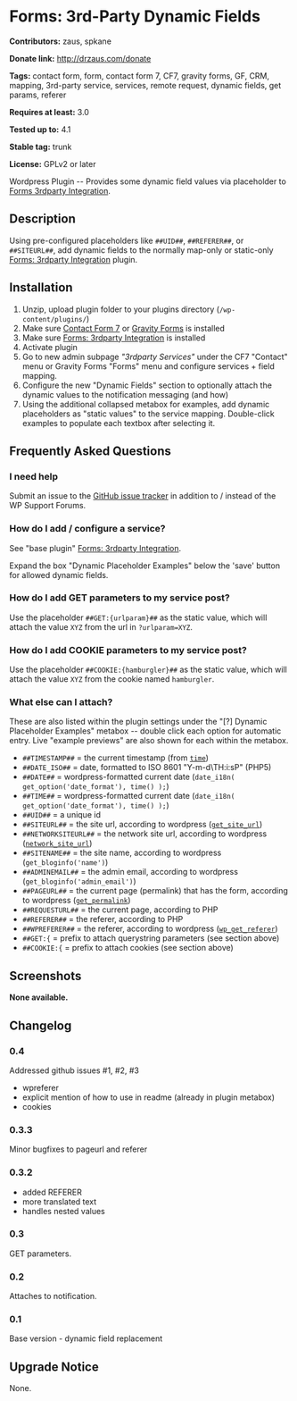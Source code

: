 # Forms: 3rd-Party Dynamic Fields #

**Contributors:** zaus, spkane

**Donate link:** http://drzaus.com/donate

**Tags:** contact form, form, contact form 7, CF7, gravity forms, GF, CRM, mapping, 3rd-party service, services, remote request, dynamic fields, get params, referer

**Requires at least:** 3.0

**Tested up to:** 4.1

**Stable tag:** trunk

**License:** GPLv2 or later

Wordpress Plugin -- Provides some dynamic field values via placeholder to [Forms 3rdparty Integration](https://github.com/zaus/forms-3rdparty-integration).

## Description ##

Using pre-configured placeholders like `##UID##`, `##REFERER##`, or `##SITEURL##`, add dynamic fields to the normally map-only or static-only [Forms: 3rdparty Integration](http://wordpress.org/plugins/forms-3rdparty-integration/) plugin.

## Installation ##

1. Unzip, upload plugin folder to your plugins directory (`/wp-content/plugins/`)
2. Make sure [Contact Form 7]  or [Gravity Forms] is installed
2. Make sure [Forms: 3rdparty Integration](http://wordpress.org/plugins/forms-3rdparty-integration/) is installed
3. Activate plugin
4. Go to new admin subpage _"3rdparty Services"_ under the CF7 "Contact" menu or Gravity Forms "Forms" menu and configure services + field mapping.
5. Configure the new "Dynamic Fields" section to optionally attach the dynamic values to the notification messaging (and how)
6. Using the additional collapsed metabox for examples, add dynamic placeholders as "static values" to the service mapping.  Double-click examples to populate each textbox after selecting it.

[Contact Form 7]: http://wordpress.org/extend/plugins/contact-form-7/ "Contact Form 7"

[Gravity Forms]: http://www.gravityforms.com/ "Gravity Forms"


## Frequently Asked Questions ##

### I need help ###

Submit an issue to the [GitHub issue tracker] in addition to / instead of the WP Support Forums.

[GitHub issue tracker]: https://github.com/zaus/forms-3rdparty-dynamicfields/issues "GitHub issue tracker"


### How do I add / configure a service? ###

See "base plugin" [Forms: 3rdparty Integration](http://wordpress.org/plugins/forms-3rdparty-integration/).


Expand the box "Dynamic Placeholder Examples" below the 'save' button for allowed dynamic fields.

### How do I add GET parameters to my service post? ###

Use the placeholder `##GET:{urlparam}##` as the static value, which will attach the value `XYZ` from the url in `?urlparam=XYZ`.

### How do I add COOKIE parameters to my service post? ###

Use the placeholder `##COOKIE:{hamburgler}##` as the static value, which will attach the value `XYZ` from the cookie named `hamburgler`.

### What else can I attach? ###

These are also listed within the plugin settings under the "[?] Dynamic Placeholder Examples" metabox -- double click each option for automatic entry.  Live "example previews" are also shown for each within the metabox.

* `##TIMESTAMP##` = the current timestamp (from [`time`](http://php.net/manual/en/function.time.php))
* `##DATE_ISO##` = date, formatted to ISO 8601 "Y-m-d\TH:i:sP" (PHP5)
* `##DATE##` = wordpress-formatted current date (`date_i18n( get_option('date_format'), time() );`)
* `##TIME##` = wordpress-formatted current date (`date_i18n( get_option('date_format'), time() );`)
* `##UID##` = a unique id
* `##SITEURL##` = the site url, according to wordpress ([`get_site_url`](http://codex.wordpress.org/Function_Reference/get_site_url))
* `##NETWORKSITEURL##` = the network site url, according to wordpress ([`network_site_url`](http://codex.wordpress.org/Function_Reference/network_site_url))
* `##SITENAME##` = the site name, according to wordpress (`get_bloginfo('name')`)
* `##ADMINEMAIL##` = the admin email, according to wordpress (`get_bloginfo('admin_email')`)
* `##PAGEURL##` = the current page (permalink) that has the form, according to wordpress ([`get_permalink`](http://codex.wordpress.org/Function_Reference/get_permalink))
* `##REQUESTURL##` = the current page, according to PHP
* `##REFERER##` = the referer, according to PHP
* `##WPREFERER##` = the referer, according to wordpress ([`wp_get_referer`](http://codex.wordpress.org/Function_Reference/wp_get_referer))
* `##GET:{` = prefix to attach querystring parameters (see section above)
* `##COOKIE:{` = prefix to attach cookies (see section above)

## Screenshots ##

__None available.__

## Changelog ##

### 0.4 ###
Addressed github issues #1, #2, #3

* wpreferer
* explicit mention of how to use in readme (already in plugin metabox)
* cookies

### 0.3.3 ###
Minor bugfixes to pageurl and referer

### 0.3.2 ###
* added REFERER
* more translated text
* handles nested values

### 0.3 ###
GET parameters.

### 0.2 ###
Attaches to notification.

### 0.1 ###
Base version - dynamic field replacement

## Upgrade Notice ##

None.